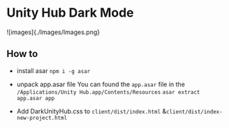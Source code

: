 # Unity Hub Dark Mode

![images]{./Images/Images.png}

## How to

- install asar
  `npm i -g asar`

- unpack app.asar file
  You can found the `app.asar` file in the `/Applications/Unity Hub.app/Contents/Resources`
  `asar extract app.asar app`

- Add DarkUnityHub.css to `client/dist/index.html` &`client/dist/index-new-project.html`
